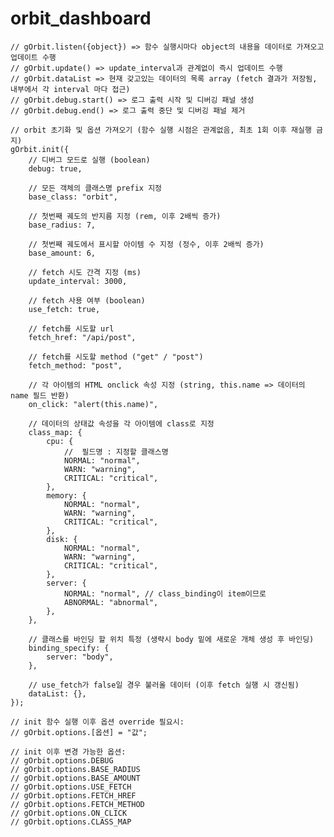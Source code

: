 # orbit_dashboard

	// gOrbit.listen({object}) => 함수 실행시마다 object의 내용을 데이터로 가져오고 업데이트 수행
	// gOrbit.update() => update_interval과 관계없이 즉시 업데이트 수행
	// gOrbit.dataList => 현재 갖고있는 데이터의 목록 array (fetch 결과가 저장됨, 내부에서 각 interval 마다 접근)
	// gOrbit.debug.start() => 로그 출력 시작 및 디버깅 패널 생성
	// gOrbit.debug.end() => 로그 출력 중단 및 디버깅 패널 제거

	// orbit 초기화 및 옵션 가져오기 (함수 실행 시점은 관계없음, 최초 1회 이후 재실행 금지)
	gOrbit.init({
		// 디버그 모드로 실행 (boolean)
		debug: true,

		// 모든 객체의 클래스명 prefix 지정
		base_class: "orbit",

		// 첫번째 궤도의 반지름 지정 (rem, 이후 2배씩 증가)
		base_radius: 7,

		// 첫번째 궤도에서 표시할 아이템 수 지정 (정수, 이후 2배씩 증가)
		base_amount: 6,

		// fetch 시도 간격 지정 (ms)
		update_interval: 3000,

		// fetch 사용 여부 (boolean)
		use_fetch: true,

		// fetch를 시도할 url
		fetch_href: "/api/post",

		// fetch를 시도할 method ("get" / "post")
		fetch_method: "post",

		// 각 아이템의 HTML onclick 속성 지정 (string, this.name => 데이터의 name 필드 반환)
		on_click: "alert(this.name)",

		// 데이터의 상태값 속성을 각 아이템에 class로 지정
		class_map: {
			cpu: {
				//  필드명 : 지정할 클래스명
				NORMAL: "normal",
				WARN: "warning",
				CRITICAL: "critical",
			},
			memory: {
				NORMAL: "normal",
				WARN: "warning",
				CRITICAL: "critical",
			},
			disk: {
				NORMAL: "normal",
				WARN: "warning",
				CRITICAL: "critical",
			},
			server: {
				NORMAL: "normal", // class_binding이 item이므로
				ABNORMAL: "abnormal",
			},
		},

		// 클래스를 바인딩 할 위치 특정 (생략시 body 밑에 새로운 개체 생성 후 바인딩)
		binding_specify: {
			server: "body",
		},

		// use_fetch가 false일 경우 불러올 데이터 (이후 fetch 실행 시 갱신됨)
		dataList: {},
	});

	// init 함수 실행 이후 옵션 override 필요시:
	// gOrbit.options.[옵션] = "값";

	// init 이후 변경 가능한 옵션:
	// gOrbit.options.DEBUG
	// gOrbit.options.BASE_RADIUS
	// gOrbit.options.BASE_AMOUNT
	// gOrbit.options.USE_FETCH
	// gOrbit.options.FETCH_HREF
	// gOrbit.options.FETCH_METHOD
	// gOrbit.options.ON_CLICK
	// gOrbit.options.CLASS_MAP
